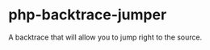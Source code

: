 php-backtrace-jumper
====================

A backtrace that will allow you to jump right to the source. 
